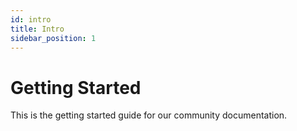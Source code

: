 ```yaml
---
id: intro
title: Intro
sidebar_position: 1
---
```


# Getting Started

This is the getting started guide for our community documentation.

